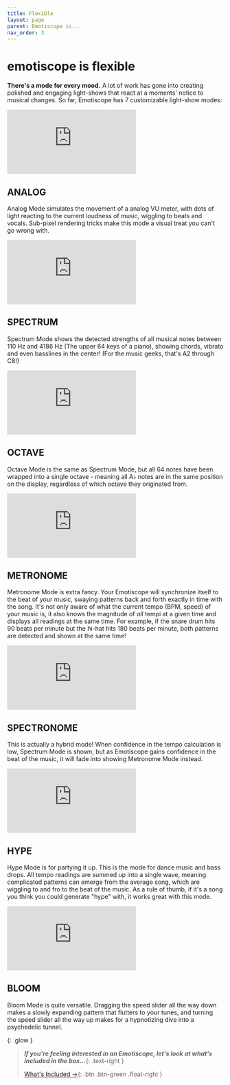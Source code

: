 ```yaml
---
title: Flexible
layout: page
parent: Emotiscope is...
nav_order: 3
---
```


# emotiscope&nbsp;is **flexible**

**There's a mode for every mood.** A lot of work has gone into creating polished and engaging light-shows that react at a moments' notice to musical changes. So far, Emotiscope has 7 customizable light-show modes:

<iframe class="youtube-video" src="https://www.youtube.com/embed/HZR-9pEwA5I" title="YouTube video player" frameborder="0" allow="accelerometer; autoplay; clipboard-write; encrypted-media; gyroscope; picture-in-picture; web-share" allowfullscreen></iframe>

## **ANALOG**

Analog Mode simulates the movement of a analog VU meter, with dots of light reacting to the current loudness of music, wiggling to beats and vocals. Sub-pixel rendering tricks make this mode a visual treat you can't go wrong with.

<iframe class="youtube-video" src="https://www.youtube.com/embed/FeMDX4kWn0s" title="YouTube video player" frameborder="0" allow="accelerometer; autoplay; clipboard-write; encrypted-media; gyroscope; picture-in-picture; web-share" allowfullscreen></iframe>

## **SPECTRUM**

Spectrum Mode shows the detected strengths of all musical notes between 110 Hz and 4186 Hz (The upper 64 keys of a piano), showing chords, vibrato and even basslines in the center! (For the music geeks, that's A2 through C8!)

<iframe class="youtube-video" src="https://www.youtube.com/embed/SrPG6KX4maI" title="YouTube video player" frameborder="0" allow="accelerometer; autoplay; clipboard-write; encrypted-media; gyroscope; picture-in-picture; web-share" allowfullscreen></iframe>

## **OCTAVE**

Octave Mode is the same as Spectrum Mode, but all 64 notes have been wrapped into a single octave - meaning all A♭ notes are in the same position on the display, regardless of which octave they originated from.

<iframe class="youtube-video" src="https://www.youtube.com/embed/g1X5JhoE_lc" title="YouTube video player" frameborder="0" allow="accelerometer; autoplay; clipboard-write; encrypted-media; gyroscope; picture-in-picture; web-share" allowfullscreen></iframe>

## **METRONOME**

Metronome Mode is extra fancy. Your Emotiscope will synchronize itself to the beat of your music, swaying patterns back and forth exactly in time with the song. It's not only aware of what the current tempo (BPM, speed) of your music is, it also knows the magnitude of *all* tempi at a given time and displays all readings at the same time. For example, if the snare drum hits 90 beats per minute but the hi-hat hits 180 beats per minute, both patterns are detected and shown at the same time!

<iframe class="youtube-video" src="https://www.youtube.com/embed/_y0_qLfevxY" title="YouTube video player" frameborder="0" allow="accelerometer; autoplay; clipboard-write; encrypted-media; gyroscope; picture-in-picture; web-share" allowfullscreen></iframe>

## **SPECTRONOME**

This is actually a hybrid mode! When confidence in the tempo calculation is low, Spectrum Mode is shown, but as Emotiscope gains confidence in the beat of the music, it will fade into showing Metronome Mode instead.

<iframe class="youtube-video" src="https://www.youtube.com/embed/m00ZpmTfyCw" title="YouTube video player" frameborder="0" allow="accelerometer; autoplay; clipboard-write; encrypted-media; gyroscope; picture-in-picture; web-share" allowfullscreen></iframe>

## **HYPE**

Hype Mode is for partying it up. This is the mode for dance music and bass drops. All tempo readings are summed up into a single wave, meaning complicated patterns can emerge from the average song, which are wiggling to and fro to the beat of the music. As a rule of thumb, if it's a song you think you could generate "hype" with, it works great with this mode.

<iframe class="youtube-video" src="https://www.youtube.com/embed/GtlkNGFajNk" title="YouTube video player" frameborder="0" allow="accelerometer; autoplay; clipboard-write; encrypted-media; gyroscope; picture-in-picture; web-share" allowfullscreen></iframe>

## **BLOOM**

Bloom Mode is quite versatile. Dragging the speed slider all the way down makes a slowly expanding pattern that flutters to your tunes, and turning the speed slider all the way up makes for a hypnotizing dive into a psychedelic tunnel.

{: .glow }
> ***If you're feeling interested in an Emotiscope, let's look at what's included in the box...***{: .text-right }
> 
> [What's Included →](https://emotiscope.rocks/whats_included.html){: .btn .btn-green .float-right }
